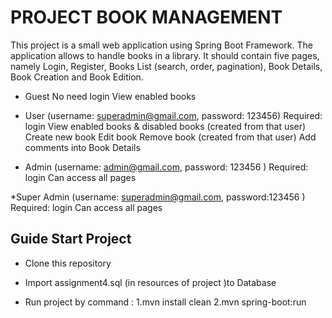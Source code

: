 # PROJECT BOOK MANAGEMENT
This project is a small web application using Spring Boot Framework. The application allows to handle books in a library. It should contain five pages, namely Login, Register, Books List (search, order, pagination), Book Details, Book Creation and Book Edition.

* Guest
No need login
View enabled books
* User 
(username: superadmin@gmail.com, password: 123456) 
Required: login
View enabled books & disabled books (created from that user)
Create new book
Edit book
Remove book (created from that user)
Add comments into Book Details

* Admin 
(username: admin@gmail.com, password: 123456 )
Required: login
Can access all pages

*Super Admin 
(username: superadmin@gmail.com, password:123456 )
Required: login
Can access all pages




	
	
## Guide Start Project

* Clone this repository

* Import assignment4.sql (in resources of project )to Database 

* Run project by command : 
1.mvn install clean
2.mvn spring-boot:run
